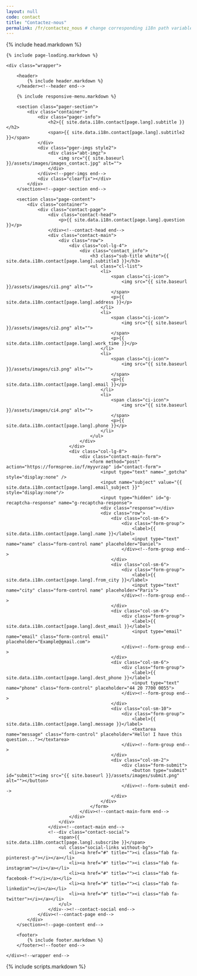 ```yaml
---
layout: null
code: contact
title: "Contactez-nous"
permalink: /fr/contactez_nous # change corresponding i18n path variable if permalink changed here!
---
```

<html lang="en">
{% include head.markdown %}

<body>

	{% include page-loading.markdown %}

	<div class="wrapper">
			
		<header>
			{% include header.markdown %}
		</header><!--header end-->

		{% include responsive-menu.markdown %}

		<section class="pager-section">
			<div class="container">
				<div class="pager-info">
					<h2>{{ site.data.i18n.contact[page.lang].subtitle }}</h2>
					<span>{{ site.data.i18n.contact[page.lang].subtitle2 }}</span>
				</div>
				<div class="pger-imgs style2">
					<div class="abt-imgz">
						<img src="{{ site.baseurl }}/assets/images/images_contact.jpg" alt="">
					</div>
				</div><!--pger-imgs end-->
				<div class="clearfix"></div>
			</div>
		</section><!--pager-section end-->

		<section class="page-content">
			<div class="container">
				<div class="contact-page">
					<div class="contact-head">
						<p>{{ site.data.i18n.contact[page.lang].question }}</p>
					</div><!--contact-head end-->
					<div class="contact-main">
						<div class="row">
							<div class="col-lg-4">
								<div class="contact_info">
									<h3 class="sub-title white">{{ site.data.i18n.contact[page.lang].subtitle3 }}</h3>
									<ul class="cl-list">
										<li>
											<span class="ci-icon">
												<img src="{{ site.baseurl }}/assets/images/ci1.png" alt="">
											</span>
											<p>{{ site.data.i18n.contact[page.lang].address }}</p>
										</li>
										<li>
											<span class="ci-icon">
												<img src="{{ site.baseurl }}/assets/images/ci2.png" alt="">
											</span>
											<p>{{ site.data.i18n.contact[page.lang].work_time }}</p>
										</li>
										<li>
											<span class="ci-icon">
												<img src="{{ site.baseurl }}/assets/images/ci3.png" alt="">
											</span>
											<p>{{ site.data.i18n.contact[page.lang].email }}</p>
										</li>
										<li>
											<span class="ci-icon">
												<img src="{{ site.baseurl }}/assets/images/ci4.png" alt="">
											</span>
											<p>{{ site.data.i18n.contact[page.lang].phone }}</p>
										</li>
									</ul>
								</div>
							</div>
							<div class="col-lg-8">
								<div class="contact-main-form">
									<form method="post" action="https://formspree.io/f/myyvrzap" id="contact-form">
										<input type="text" name="_gotcha" style="display:none" />
										<input name="subject" value="{{ site.data.i18n.contact[page.lang].email_subject }}" style="display:none"/>
										<input type="hidden" id="g-recaptcha-response" name="g-recaptcha-response">
										<div class="response"></div>
										<div class="row">
											<div class="col-sm-6">
												<div class="form-group">
													<label>{{ site.data.i18n.contact[page.lang].name }}</label>
													<input type="text" name="name" class="form-control name" placeholder="Daniel">
												</div><!--form-group end-->
											</div>
											<div class="col-sm-6">
												<div class="form-group">
													<label>{{ site.data.i18n.contact[page.lang].from_city }}</label>
													<input type="text" name="city" class="form-control name" placeholder="Paris">
												</div><!--form-group end-->
											</div>
											<div class="col-sm-6">
												<div class="form-group">
													<label>{{ site.data.i18n.contact[page.lang].dest_email }}</label>
													<input type="email" name="email" class="form-control email" placeholder="Example@gmail.com">
												</div><!--form-group end-->
											</div>
											<div class="col-sm-6">
												<div class="form-group">
													<label>{{ site.data.i18n.contact[page.lang].dest_phone }}</label>
													<input type="text" name="phone" class="form-control" placeholder="44 20 7700 0055">
												</div><!--form-group end-->
											</div>
											<div class="col-sm-10">
												<div class="form-group">
													<label>{{ site.data.i18n.contact[page.lang].message }}</label>
													<textarea name="message" class="form-control" placeholder="Hello! I have this question..."></textarea>
												</div><!--form-group end-->
											</div>
											<div class="col-sm-2">
												<div class="form-submit">
													<button type="submit" id="submit"><img src="{{ site.baseurl }}/assets/images/submit.png" alt=""></button>
												</div><!--form-submit end-->
											</div>
										</div>
									</form>
								</div><!--contact-main-form end-->
							</div>
						</div>
					</div><!--contact-main end-->
					<!--div class="contact-social">
						<span>{{ site.data.i18n.contact[page.lang].subscribe }}</span>
						<ul class="social-links without-bg">
							<li><a href="#" title=""><i class="fab fa-pinterest-p"></i></a></li>
							<li><a href="#" title=""><i class="fab fa-instagram"></i></a></li>
							<li><a href="#" title=""><i class="fab fa-facebook-f"></i></a></li>
							<li><a href="#" title=""><i class="fab fa-linkedin"></i></a></li>
							<li><a href="#" title=""><i class="fab fa-twitter"></i></a></li>
						</ul>
					</div--><!--contact-social end-->
				</div><!--contact-page end-->
			</div>
		</section><!--page-content end-->

		<footer>
			{% include footer.markdown %}
		</footer><!--footer end-->

	</div><!--wrapper end-->



{% include scripts.markdown %}

<script src="https://www.google.com/recaptcha/api.js?render=6LdC5FcjAAAAABzm0IjJdAbPZfKkwHi0e6FzgtDT"></script>
<script>
	grecaptcha.ready(function () {
		grecaptcha.execute('6LdC5FcjAAAAABzm0IjJdAbPZfKkwHi0e6FzgtDT', {action: 'submit'}).then(function (token) {
			#console.info("got token: " + token);
			document.getElementById('g-recaptcha-response').value = token;
		});
	});
</script>

</body>

</html>